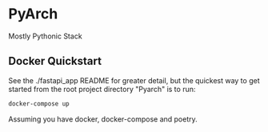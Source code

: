 # PyArch
Mostly Pythonic Stack

## Docker Quickstart

See the ./fastapi_app README for greater detail, but the quickest way to get started from the root project directory "Pyarch" is to run:

```bash
docker-compose up
```

Assuming you have docker, docker-compose and poetry.